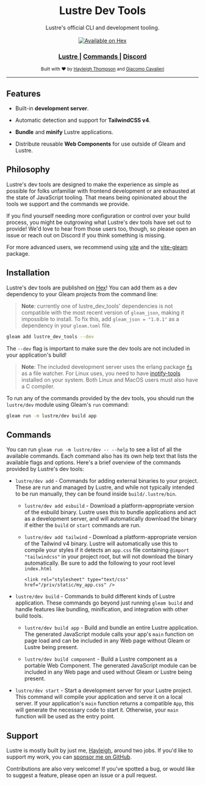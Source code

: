 <h1 align="center">Lustre Dev Tools</h1>

<div align="center">
  Lustre's official CLI and development tooling.
</div>

<br />

<div align="center">
  <a href="https://hex.pm/packages/lustre_dev_tools">
  <img src="https://img.shields.io/hexpm/v/lustre_dev_tools"
      alt="Available on Hex" />
  </a>
</div>

<div align="center">
  <h3>
    <a href="https://hexdocs.pm/lustre">
      Lustre
    </a>
    <span> | </span>
    <a href="#commands">
      Commands
    </a>
    <span> | </span>
    <a href="https://discord.gg/Fm8Pwmy">
      Discord
    </a>
  </h3>
</div>

<div align="center">
  <sub>Built with ❤︎ by
  <a href="https://twitter.com/hayleighdotdev">Hayleigh Thompson</a> and
  <a href="https://twitter.com/giacomo_cava">Giacomo Cavalieri</a>
</div>

---

## Features

- Built-in **development server**.

- Automatic detection and support for **TailwindCSS v4**.

- **Bundle** and **minify** Lustre applications.

- Distribute reusable **Web Components** for use outside of Gleam and Lustre.

## Philosophy

Lustre's dev tools are designed to make the experience as simple as possible for
folks unfamiliar with frontend development or are exhausted at the state of
JavaScript tooling. That means being opinionated about the tools we support and
the commands we provide.

If you find yourself needing more configuration or control over your build process,
you might be outgrowing what Lustre's dev tools have set out to provide! We'd love
to hear from those users too, though, so please open an issue or reach out on Discord
if you think something is missing.

For more advanced users, we recommend using [vite](https://vitejs.dev) and the
[vite-gleam](https://github.com/Enderchief/gleam-tools/tree/master/packages/vite-gleam)
package.

## Installation

Lustre's dev tools are published on [Hex](https://hex.pm/packages/lustre_dev_tools)!
You can add them as a dev dependency to your Gleam projects from the command line:

> **Note**: currently one of lustre_dev_tools' dependencies is not compatible with
> the most recent version of `gleam_json`, making it impossible to install. To fix
> this, add `gleam_json = "1.0.1"` as a dependency in your `gleam.toml` file.

```sh
gleam add lustre_dev_tools --dev
```

The `--dev` flag is important to make sure the dev tools are not included in your
application's build!

> **Note**: The included development server uses the erlang package [`fs`](https://github.com/5HT/fs)
> as a file watcher. For Linux uses, you need to have [inotify-tools](https://github.com/inotify-tools/inotify-tools)
> installed on your system. Both Linux and MacOS users must also have a C compiler.

To run any of the commands provided by the dev tools, you should run the
`lustre/dev` module using Gleam's `run` command:

```sh
gleam run -m lustre/dev build app
```

## Commands

You can run `gleam run -m lustre/dev -- --help` to see a list of all the available
commands. Each command also has its own help text that lists the available flags
and options. Here's a brief overview of the commands provided by Lustre's dev tools:

- `lustre/dev add` - Commands for adding external binaries to your project. These
  are run and managed by Lustre, and while not typically intended to be run manually,
  they can be found inside `build/.lustre/bin`.

  - `lustre/dev add esbuild` - Download a platform-appropriate version of the
    esbuild binary. Lustre uses this to bundle applications and act as a development
    server, and will automatically download the binary if either the `build` or
    `start` commands are run.

  - `lustre/dev add tailwind` - Download a platform-appropriate version of the
    Tailwind v4 binary. Lustre will automatically use this to compile your styles if
    it detects an `app.css` file containing `@import "tailwindcss"` in your project root,
    but will not download the binary automatically. Be sure to add the following to your 
    root level `index.html`

    `<link rel="stylesheet" type="text/css" href="/priv/static/my_app.css" />`

- `lustre/dev build` - Commands to build different kinds of Lustre application.
  These commands go beyond just running `gleam build` and handle features like
  bundling, minification, and integration with other build tools.

  - `lustre/dev build app` - Build and bundle an entire Lustre application. The
    generated JavaScript module calls your app's `main` function on page load and
    can be included in any Web page without Gleam or Lustre being present.

  - `lustre/dev build component` - Build a Lustre component as a portable Web
    Component. The generated JavaScript module can be included in any Web page
    and used without Gleam or Lustre being present.

- `lustre/dev start` - Start a development server for your Lustre project. This
  command will compile your application and serve it on a local server. If your
  application's `main` function returns a compatible `App`, this will generate
  the necessary code to start it. Otherwise, your `main` function will be used
  as the entry point.

## Support

Lustre is mostly built by just me, [Hayleigh](https://github.com/hayleigh-dot-dev),
around two jobs. If you'd like to support my work, you can [sponsor me on GitHub](https://github.com/sponsors/hayleigh-dot-dev).

Contributions are also very welcome! If you've spotted a bug, or would like to
suggest a feature, please open an issue or a pull request.
